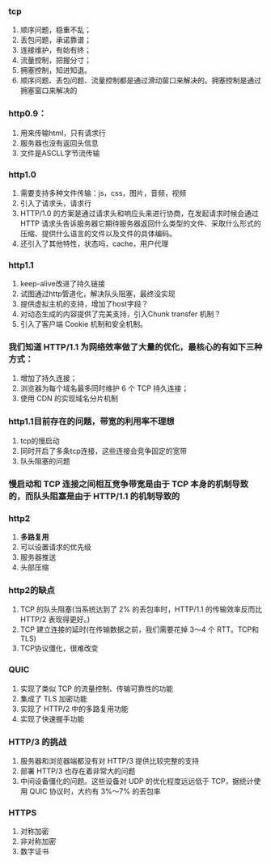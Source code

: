 ### tcp
1. 顺序问题，稳重不乱；
2. 丢包问题，承诺靠谱；
3. 连接维护，有始有终；
4. 流量控制，把握分寸；
5. 拥塞控制，知进知退。
6. 顺序问题、丢包问题、流量控制都是通过滑动窗口来解决的。拥塞控制是通过拥塞窗口来解决的

### http0.9：
  1. 用来传输html，只有请求行
  2. 服务器也没有返回头信息
  3. 文件是ASCLL字节流传输

### http1.0
  1. 需要支持多种文件传输：js，css，图片，音频，视频
  2. 引入了请求头，请求行
  3. HTTP/1.0 的方案是通过请求头和响应头来进行协商，在发起请求时候会通过 HTTP 请求头告诉服务器它期待服务器返回什么类型的文件、采取什么形式的压缩、提供什么语言的文件以及文件的具体编码。
  4. 还引入了其他特性，状态吗，cache，用户代理

### http1.1
  1. keep-alive改进了持久链接
  2. 试图通过http管道化，解决队头阻塞，最终没实现
  3. 提供虚拟主机的支持，增加了host字段？
  4. 对动态生成的内容提供了完美支持，引入Chunk transfer 机制？
  5. 引入了客户端 Cookie 机制和安全机制。

### 我们知道 HTTP/1.1 为网络效率做了大量的优化，最核心的有如下三种方式：
  1. 增加了持久连接；
  2. 浏览器为每个域名最多同时维护 6 个 TCP 持久连接；
  3. 使用 CDN 的实现域名分片机制

### http1.1目前存在的问题，带宽的利用率不理想
  1. tcp的慢启动
  2. 同时开启了多条tcp连接，这些连接会竞争固定的宽带
  3. 队头阻塞的问题
### 慢启动和 TCP 连接之间相互竞争带宽是由于 TCP 本身的机制导致的，而队头阻塞是由于 HTTP/1.1 的机制导致的

### http2
  1. **多路复用**
  2. 可以设置请求的优先级
  3. 服务器推送
  4. 头部压缩

### http2的缺点
  1. TCP 的队头阻塞(当系统达到了 2% 的丢包率时，HTTP/1.1 的传输效率反而比 HTTP/2 表现得更好。)
  2. TCP 建立连接的延时(在传输数据之前，我们需要花掉 3～4 个 RTT。TCP和TLS)
  3. TCP协议僵化，很难改变

### QUIC
  1. 实现了类似 TCP 的流量控制、传输可靠性的功能
  2. 集成了 TLS 加密功能
  3. 实现了 HTTP/2 中的多路复用功能
  4. 实现了快速握手功能

### HTTP/3 的挑战
  1. 服务器和浏览器端都没有对 HTTP/3 提供比较完整的支持
  2. 部署 HTTP/3 也存在着非常大的问题
  3. 中间设备僵化的问题。这些设备对 UDP 的优化程度远远低于 TCP，据统计使用 QUIC 协议时，大约有 3%～7% 的丢包率

### HTTPS
  1. 对称加密
  2. 非对称加密
  3. 数字证书